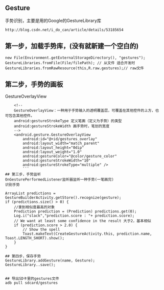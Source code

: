 ## Gesture
手势识别，主要是用的Google的GestureLibrary库
```
http://blog.csdn.net/i_do_can/article/details/53185654
```
## 第一步，加载手势库，(没有就新建一个空白的)
    new File(Environment.getExternalStorageDirectory(), "gestures");
    GestureLibraries.fromFile(File/filePath); // 从文件 适合开发时
    GestureLibraries.fromRawResource(this,R.raw.gestures);// raw文件
## 第二步，手势的画板
GestureOverlayView
```
    <!--
    GestureOverlayView：一种用于手势输入的透明覆盖层，可覆盖在其他控件的上方，也可包含其他控件。
    android:gestureStrokeType 定义笔画（定义为手势）的类型
    android:gestureStrokeWidth 画手势时，笔划的宽度
    -->
    <android.gesture.GestureOverlayView
        android:id="@+id/gestures_overlay"
        android:layout_width="match_parent"
        android:layout_height="0dip"
        android:layout_weight="1.0"
        android:gestureColor="@color/gesture_color"
        android:gestureStrokeWidth="10"
        android:gestureStrokeType="multiple" />
        ```
## 第三步，手势监听
OnGesturePerformedListener监听器监听一种手势(一笔画完)
识别手势
```
    ArrayList predictions = GestureBuilderActivity.getStore().recognize(gesture);
    if (predictions.size() > 0) {
        //拿到相似度最高的对象
        Prediction prediction = (Prediction) predictions.get(0);
        Log.i("slack","prediction.score : "+ prediction.score);
        // We want at least some confidence in the result 大于2，基本相似
        if (prediction.score > 2.0) {
            // Show the spell
            Toast.makeText(CreateGestureActivity.this, prediction.name, Toast.LENGTH_SHORT).show();
        }
    }
```
## 第四步，保存手势
GestureLibrary.addGesture(name, Gesture);
GestureLibrary..save();


## 导出SD卡里的gestures文件
adb pull sdcard/gestures
